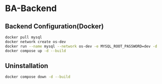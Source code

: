 # BA-Backend

## Backend Configuration(Docker)
```sh
docker pull mysql  
docker network create os-dev  
docker run --name mysql --network os-dev -e MYSQL_ROOT_PASSWORD=dev -d -p 3306:3306 mysql  
docker compose up -d --build
```

## Uninstallation
```sh
docker compose down -d --build
```